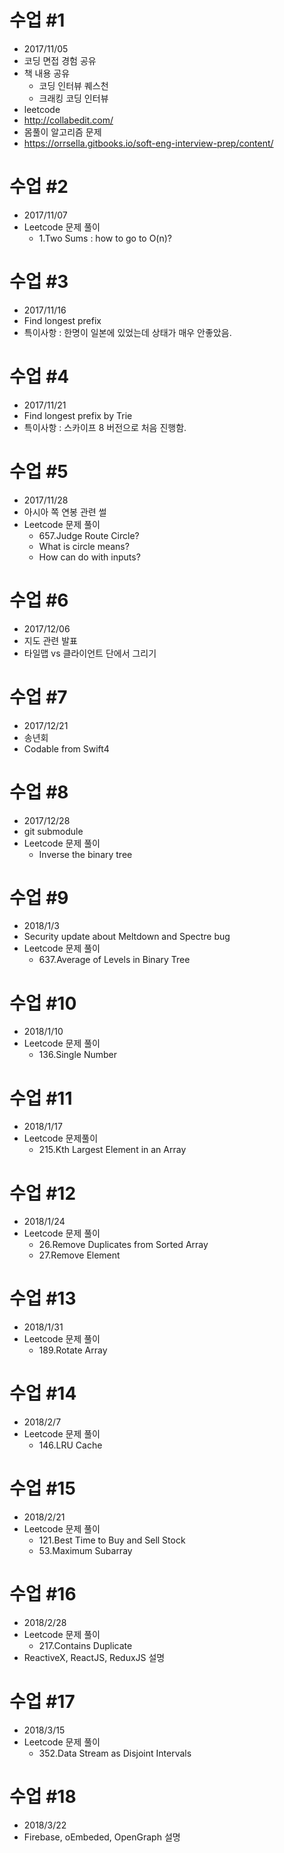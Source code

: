 # 수업 #1
* 2017/11/05
* 코딩 면접 경험 공유
* 책 내용 공유
    * 코딩 인터뷰 퀘스천
    * 크래킹 코딩 인터뷰
* leetcode
* http://collabedit.com/
* 몸풀이 알고리즘 문제
* https://orrsella.gitbooks.io/soft-eng-interview-prep/content/

# 수업 #2
* 2017/11/07
* Leetcode 문제 풀이
    * 1.Two Sums : how to go to O(n)?

# 수업 #3
* 2017/11/16
* Find longest prefix
* 특이사항 : 한명이 일본에 있었는데 상태가 매우 안좋았음.

# 수업 #4
* 2017/11/21
* Find longest prefix by Trie
* 특이사항 : 스카이프 8 버전으로 처음 진행함.

# 수업 #5
* 2017/11/28
* 아시아 쪽 연봉 관련 썰
* Leetcode 문제 풀이 
    * 657.Judge Route Circle?
    * What is circle means?
    * How can do with inputs?

# 수업 #6
* 2017/12/06
* 지도 관련 발표
* 타일맵 vs 클라이언트 단에서 그리기

# 수업 #7
* 2017/12/21
* 송년회
* Codable from Swift4 

# 수업 #8
* 2017/12/28
* git submodule
* Leetcode 문제 풀이
	* Inverse the binary tree

# 수업 #9
* 2018/1/3
* Security update about Meltdown and Spectre bug
* Leetcode 문제 풀이
	* 637.Average of Levels in Binary Tree

# 수업 #10
* 2018/1/10
* Leetcode 문제 풀이
 	* 136.Single Number 

# 수업 #11
* 2018/1/17
* Leetcode 문제풀이
	* 215.Kth Largest Element in an Array 

# 수업 #12
* 2018/1/24
* Leetcode 문제 풀이
	* 26.Remove Duplicates from Sorted Array 
	* 27.Remove Element

# 수업 #13
* 2018/1/31
* Leetcode 문제 풀이
	* 189.Rotate Array

# 수업 #14
* 2018/2/7
* Leetcode 문제 풀이
	* 146.LRU Cache 

# 수업 #15
* 2018/2/21
* Leetcode 문제 풀이
	* 121.Best Time to Buy and Sell Stock
	* 53.Maximum Subarray

# 수업 #16
* 2018/2/28
* Leetcode 문제 풀이
	* 217.Contains Duplicate 
* ReactiveX, ReactJS, ReduxJS 설명

# 수업 #17
* 2018/3/15
* Leetcode 문제 풀이
	* 352.Data Stream as Disjoint Intervals

# 수업 #18
* 2018/3/22
* Firebase, oEmbeded, OpenGraph 설명